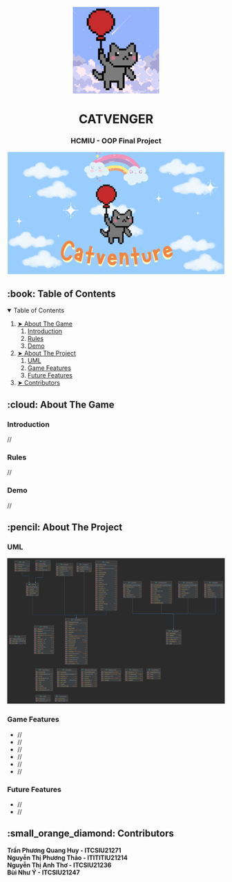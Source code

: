 <p align="center"> 
  <img src="https://github.com/pauum0109/CATVENGER/blob/5e35d19ffb6475c77a608ab741c6d9c8d48c585f/Resources/README/Cat.gif" height="200px">
</p>
<h1 align="center"> CATVENGER </h1>
<h3 align="center"> HCMIU - OOP Final Project </h3>
<p align="center"> 
  <img src="Resources/README/Catvenger.gif" height="282px">
</p>

<!-- TABLE OF CONTENTS -->
<h2 id="table-of-contents"> :book: Table of Contents</h2>

<details open="open">
  <summary>Table of Contents</summary>
  <ol>
    <li><a href="#about-the-game"> ➤ About The Game</a>
      <ol>
        <li><a href="#intro"> Introduction</a></li>
        <li><a href="#rules"> Rules</a></li>
        <li><a href="#demo"> Demo</a></li>
      </ol>
    </li>
    <li><a href="#about-the-project"> ➤ About The Project</a>
      <ol>
        <li><a href="#uml"> UML</a></li>
        <li><a href="#game-features"> Game Features</a></li>
        <li><a href="#future-features"> Future Features</a></li>
      </ol>
    </li>
    <li><a href="#contributors"> ➤ Contributors</a></li>
  </ol>
</details>


<!-- ABOUT THE GAME -->
<h2 id="about-the-game"> :cloud: About The Game</h2>

<h3 id="intro"> Introduction </h3>
<p align="justify"> 
//
</p>

<h3 id="rules"> Rules </h3>
//
  
<h3 id="demo"> Demo </h3>
  //

<!-- ABOUT THE PROJECT -->
<h2 id="about-the-project"> :pencil: About The Project</h2>
  
<h3 id="uml"> UML </h3>
  <img src="Resources/README/UML.png" alt="uml">
  
<h3 id="game-features"> Game Features </h3>
  <ul>
    <li>//</li>
    <li>//</li>
    <li>//</li>
    <li>//</li>
    <li>//</li>
    <li>//</li>
  </ul>
  
<h3 id="future-features"> Future Features </h3>
  <ul>
    <li>//</li>
    <li>//</li>
  </ul>
  

<!-- CONTTRIBUTORS -->
<h2 id="contributors"> :small_orange_diamond: Contributors</h2>

**Trần Phương Quang Huy - ITCSIU21271**  
**Nguyễn Thị Phương Thảo - ITITITIU21214**       
**Nguyễn Thị Anh Thơ - ITCSIU21236**  
**Bùi Như Ý - ITCSIU21247**  



